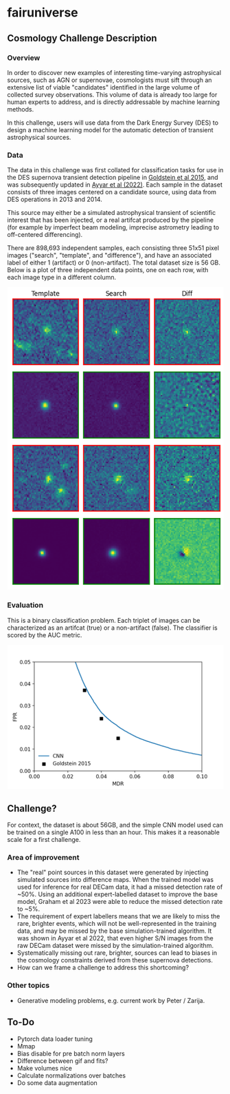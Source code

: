 # fairuniverse 

## Cosmology Challenge Description

### Overview

In order to discover new examples of interesting time-varying astrophysical sources, such as AGN or supernovae, cosmologists must sift through an extensive list of viable "candidates" identified in the large volume of collected survey observations. This volume of data is already too large for human experts to address, and is directly addressable by machine learning methods.

In this challenge, users will use data from the Dark Energy Survey (DES) to design a machine learning model for the automatic detection of transient astrophysical sources.

### Data 

The data in this challenge was first collated for classification tasks for use in the DES supernova transient detection pipeline in [Goldstein et al 2015](https://arxiv.org/abs/1504.02936), and was subsequently updated in [Ayyar et al (2022)](https://arxiv.org/abs/2203.09908). Each sample in the dataset consists of three images centered on a candidate source, using data from DES operations in 2013 and 2014. 

This source may either be a simulated astrophysical transient of scientific interest that has been injected, or a real artifcat produced by the pipeline (for example by imperfect beam modeling, imprecise astrometry leading to off-centered differencing). 

There are 898,693 independent samples, each consisting three 51x51 pixel images ("search", "template", and "difference"), and have an associated label of either 1 (artifact) or 0 (non-artifact). The total dataset size is 56 GB. Below is a plot of three independent data points, one on each row, with each image type in a different column. 

![](example_plot.png)

### Evaluation

This is a binary classification problem. Each triplet of images can be characterized as an artifcat (true) or a non-artifact (false). The classifier is scored by the AUC metric. 

![](fpt_mdr.png)

## Challenge?

For context, the dataset is about 56GB, and the simple CNN model used can be trained on a single A100 in less than an hour. This makes it a reasonable scale for a first challenge. 

### Area of improvement

- The "real" point sources in this dataset were generated by injecting simulated sources into difference maps. When the trained model was used for inference for real DECam data, it had a missed detection rate of ~50%. Using an additional expert-labelled dataset to improve the base model, Graham et al 2023 were able to reduce the missed detection rate to ~5%. 
- The requirement of expert labellers means that we are likely to miss the rare, brighter events, which will not be well-represented in the training data, and may be missed by the base simulation-trained algorithm. It was shown in Ayyar et al 2022, that even higher S/N images from the raw DECam dataset were missed by the simulation-trained algorithm. 
- Systematically missing out rare, brighter, sources can lead to biases in the cosmology constraints derived from these supernova detections. 
- How can we frame a challenge to address this shortcoming? 

### Other topics 

- Generative modeling problems, e.g. current work by Peter / Zarija.


## To-Do 

- Pytorch data loader tuning 
- Mmap 
- Bias disable for pre batch norm layers 
- Difference between gif and fits?
- Make volumes nice 
- Calculate normalizations over batches 
- Do some data augmentation  
